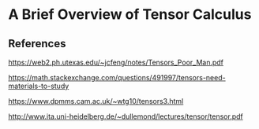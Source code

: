 A Brief Overview of Tensor Calculus
===================================

References
----------
https://web2.ph.utexas.edu/~jcfeng/notes/Tensors_Poor_Man.pdf

https://math.stackexchange.com/questions/491997/tensors-need-materials-to-study

https://www.dpmms.cam.ac.uk/~wtg10/tensors3.html

http://www.ita.uni-heidelberg.de/~dullemond/lectures/tensor/tensor.pdf